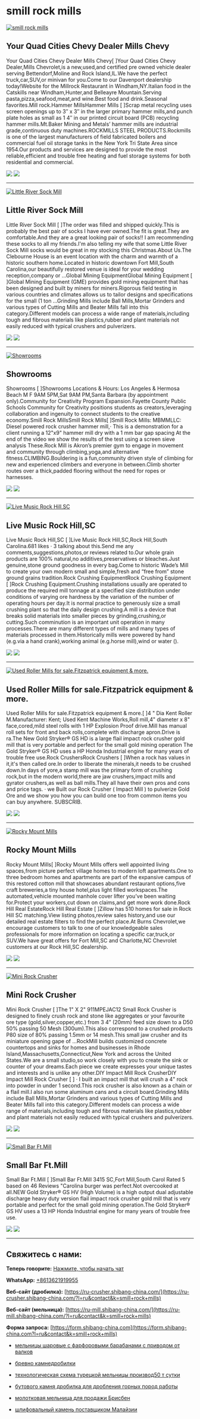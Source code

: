 # smill rock mills

<a href="https://swt.shibang-china.com/?l=ru&img&k=smill+rock+mills" target="_blank">![smill rock mills](http://static.shibang-china.com/all-800x300/595.jpg)</a>

## Your Quad Cities Chevy Dealer Mills Chevy
Your Quad Cities Chevy Dealer Mills Chevy[ ]Your Quad Cities Chevy Dealer,Mills Chevrolet,is a new,used,and certified pre owned vehicle dealer serving Bettendorf,Moline and Rock Island,IL.We have the perfect truck,car,SUV,or minivan for you.Come to our Davenport dealership today!Website for the Millrock Restaurant in Windham,NY.Italian food in the Catskills near Windham,Hunter,and Belleayre Mountain.Serving pasta,pizza,seafood,meat,and wine.Best food and drink.Seasonal favorites.Mill rock.Hammer MillsHammer Mills [ ]Scrap metal recycling uses screen openings up to 3″ x 3″ in the larger primary hammer mills,and punch plate holes as small as 1 4″ in our printed circuit board (PCB) recycling hammer mills.Mt.Baker Mining and Metals’ hammer mills are industrial grade,continuous duty machines.ROCKMILLS STEEL PRODUCTS.Rockmills is one of the largest manufacturers of field fabricated boilers and commercial fuel oil storage tanks in the New York Tri State Area since 1954.Our products and services are designed to provide the most reliable,efficient and trouble free heating and fuel storage systems for both residential and commercial.


<a href="https://whatsapp.shibangsoft.com/WhatsApp.php" target="_blank" title="WhatsApp">![](http://static.shibang-china.com/icon/whatsapp.png)</a> <a href="https://swt.shibang-china.com/?l=ru&icon&k=smill+rock+mills" target="_blank">![](http://static.shibang-china.com/icon/chat-ru.png)</a>

---

<a href="https://swt.shibang-china.com/?l=ru&img&k=smill+rock+mills" target="_blank">![Little River Sock Mill](http://static.shibang-china.com/all-800x300/1129.jpg)</a>

## Little River Sock Mill
Little River Sock Mill [ ]The order was filled and shipped quickly.This is probably the best pair of socks I have ever owned.The fit is great.They are comfortable.And they are a great looking pair of socks!! I am recommending these socks to all my friends.I'm also telling my wife that some Little River Sock Mill socks would be great in my stocking this Christmas.About Us.The Clebourne House is an event location with the charm and warmth of a historic southern home.Located in historic downtown Fort Mill,South Carolina,our beautifully restored venue is ideal for your wedding reception,company or …Global Mining EquipmentGlobal Mining Equipment [ ]Global Mining Equipment (GME) provides gold mining equipment that has been designed and built by miners for miners.Rigorous field testing in various countries and climates allows us to tailor designs and specifications for the small (1 ton …Grinding Mills include Ball Mills,Mortar Grinders and various types of Cutting Mills and Beater Mills fall into this category.Different models can process a wide range of materials,including tough and fibrous materials like plastics,rubber and plant materials not easily reduced with typical crushers and pulverizers.


<a href="https://whatsapp.shibangsoft.com/WhatsApp.php" target="_blank" title="WhatsApp">![](http://static.shibang-china.com/icon/whatsapp.png)</a> <a href="https://swt.shibang-china.com/?l=ru&icon&k=smill+rock+mills" target="_blank">![](http://static.shibang-china.com/icon/chat-ru.png)</a>

---

<a href="https://swt.shibang-china.com/?l=ru&img&k=smill+rock+mills" target="_blank">![Showrooms](http://static.shibang-china.com/all-800x300/317.jpg)</a>

## Showrooms
Showrooms [ ]Showrooms Locations &amp; Hours: Los Angeles &amp; Hermosa Beach M F 9AM 5PM,Sat 9AM PM,Santa Barbara (by appointment only).Community for Creativity Program Expansion.Fayette County Public Schools Community for Creativity positions students as creators,leveraging collaboration and ingenuity to connect students to the creative economy.Smill Rock MillsSmill Rock Mills[ ]Smill Rock Mills: MBMMLLC: Diesel powered rock crusher hammer mill,&#183; This is a demonstration for a client running a 12&quot;x9&quot; hammer mill dry with a 1 mm bar gap spacing At the end of the video we show the results of the test using a screen sieve analysis These.Rock Mill is Akron’s premier gym to engage in movement and community through climbing,yoga,and alternative fitness.CLIMBING.Bouldering is a fun,community driven style of climbing for new and experienced climbers and everyone in between.Climb shorter routes over a thick,padded flooring without the need for ropes or harnesses.


<a href="https://whatsapp.shibangsoft.com/WhatsApp.php" target="_blank" title="WhatsApp">![](http://static.shibang-china.com/icon/whatsapp.png)</a> <a href="https://swt.shibang-china.com/?l=ru&icon&k=smill+rock+mills" target="_blank">![](http://static.shibang-china.com/icon/chat-ru.png)</a>

---

<a href="https://swt.shibang-china.com/?l=ru&img&k=smill+rock+mills" target="_blank">![Live Music Rock Hill,SC](http://static.shibang-china.com/all-800x300/167.jpg)</a>

## Live Music Rock Hill,SC
Live Music Rock Hill,SC [ ]Live Music Rock Hill,SC,Rock Hill,South Carolina.681 likes &#183; 3 talking about this.Send me any comments,suggestions,photos,or reviews related to.Our whole grain products are 100% natural,no additives,preservatives or bleaches.Just genuine,stone ground goodness in every bag.Come to historic Wade’s Mill to create your own modern small and simple,fresh and “free from” stone ground grains tradition.Rock Crushing EquipmentRock Crushing Equipment [ ]Rock Crushing Equipment.Crushing installations usually are operated to produce the required mill tonnage at a specified size distribution under conditions of varying ore hardness by the variation of the number of operating hours per day.It is normal practice to generously size a small crushing plant so that the daily design crushing.A mill is a device that breaks solid materials into smaller pieces by grinding,crushing,or cutting.Such comminution is an important unit operation in many processes.There are many different types of mills and many types of materials processed in them.Historically mills were powered by hand (e.g.via a hand crank),working animal (e.g.horse mill),wind or water ().


<a href="https://whatsapp.shibangsoft.com/WhatsApp.php" target="_blank" title="WhatsApp">![](http://static.shibang-china.com/icon/whatsapp.png)</a> <a href="https://swt.shibang-china.com/?l=ru&icon&k=smill+rock+mills" target="_blank">![](http://static.shibang-china.com/icon/chat-ru.png)</a>

---

<a href="https://swt.shibang-china.com/?l=ru&img&k=smill+rock+mills" target="_blank">![Used Roller Mills for sale.Fitzpatrick equipment &amp; more.](http://static.shibang-china.com/all-800x300/589.jpg)</a>

## Used Roller Mills for sale.Fitzpatrick equipment &amp; more.
Used Roller Mills for sale.Fitzpatrick equipment &amp; more.[ ]4 &quot; Dia Kent Roller M.Manufacturer: Kent; Used Kent Machine Works,Roll mill,4&quot; diameter x 8&quot; face,cored,mild steel rolls with 1 HP Explosion Proof drive.Mill has manual roll sets for front and back rolls,complete with discharge apron.Drive is ra.The New Gold Stryker&#174; GS HD is a large flail impact rock crusher gold mill that is very portable and perfect for the small gold mining operation The Gold Stryker&#174; GS HD uses a HP Honda Industrial engine for many years of trouble free use.Rock CrushersRock Crushers [ ]When a rock has values in it,it's then called ore.In order to liberate the minerals,it needs to be crushed down.In days of yore,a stamp mill was the primary form of crushing rock,but in the modern world,there are jaw crushers,impact mills and gyrator crushers,as well as ball mills.They all have their own pros and cons and price tags.&nbsp;&#0183;&#32;we Built our Rock Crusher ( Impact Mill ) to pulverize Gold Ore and we show you how you can build one too from common items you can buy anywhere. SUBSCRIB.


<a href="https://whatsapp.shibangsoft.com/WhatsApp.php" target="_blank" title="WhatsApp">![](http://static.shibang-china.com/icon/whatsapp.png)</a> <a href="https://swt.shibang-china.com/?l=ru&icon&k=smill+rock+mills" target="_blank">![](http://static.shibang-china.com/icon/chat-ru.png)</a>

---

<a href="https://swt.shibang-china.com/?l=ru&img&k=smill+rock+mills" target="_blank">![Rocky Mount Mills](http://static.shibang-china.com/all-800x300/1257.jpg)</a>

## Rocky Mount Mills
Rocky Mount Mills[ ]Rocky Mount Mills offers well appointed living spaces,from picture perfect village homes to modern loft apartments.One to three bedroom homes and apartments are part of the expansive campus of this restored cotton mill that showcases abundant restaurant options,five craft breweries,a tiny house hotel,plus light filled workspaces.The automated,vehicle mounted manhole cover lifter you’ve been waiting for.Protect your workers,cut down on claims,and get more work done.Rock Hill Real EstateRock Hill Real Estate [ ]Zillow has 510 homes for sale in Rock Hill SC matching.View listing photos,review sales history,and use our detailed real estate filters to find the perfect place.At Burns Chevrolet,we encourage customers to talk to one of our knowledgeable sales professionals for more information on locating a specific car,truck,or SUV.We have great offers for Fort Mill,SC and Charlotte,NC Chevrolet customers at our Rock Hill,SC dealership.


<a href="https://whatsapp.shibangsoft.com/WhatsApp.php" target="_blank" title="WhatsApp">![](http://static.shibang-china.com/icon/whatsapp.png)</a> <a href="https://swt.shibang-china.com/?l=ru&icon&k=smill+rock+mills" target="_blank">![](http://static.shibang-china.com/icon/chat-ru.png)</a>

---

<a href="https://swt.shibang-china.com/?l=ru&img&k=smill+rock+mills" target="_blank">![Mini Rock Crusher](http://static.shibang-china.com/all-800x300/1204.jpg)</a>

## Mini Rock Crusher
Mini Rock Crusher [ ]The 1&quot; X 2&quot; 911MPEJAC12 Small Rock Crusher is designed to finely crush rock and stone like aggregates or your favourite ore type (gold,silver,copper,etc.) from 3 4” (20mm) feed size down to a D50 50% passing 50 Mesh (300um).This also correspond to a crushed products P80 size of 80% passing 1.5mm or 14 mesh.This small jaw crusher and its miniature opening gape of …RockMill builds customized concrete countertops and sinks for homes and businesses in Rhode Island,Massachusetts,Connecticut,New York and across the United States.We are a small studio,so work closely with you to create the sink or counter of your dreams.Each piece we create expresses your unique tastes and interests and is unlike any other.DIY Impact Mill Rock CrusherDIY Impact Mill Rock Crusher [ ]&nbsp;&#0183;&#32;I built an impact mill that will crush a 4&quot; rock into powder in under 1 second.This rock crusher is also known as a chain or a flail mill.I also run some aluminum cans and a circuit board.Grinding Mills include Ball Mills,Mortar Grinders and various types of Cutting Mills and Beater Mills fall into this category.Different models can process a wide range of materials,including tough and fibrous materials like plastics,rubber and plant materials not easily reduced with typical crushers and pulverizers.


<a href="https://whatsapp.shibangsoft.com/WhatsApp.php" target="_blank" title="WhatsApp">![](http://static.shibang-china.com/icon/whatsapp.png)</a> <a href="https://swt.shibang-china.com/?l=ru&icon&k=smill+rock+mills" target="_blank">![](http://static.shibang-china.com/icon/chat-ru.png)</a>

---

<a href="https://swt.shibang-china.com/?l=ru&img&k=smill+rock+mills" target="_blank">![Small Bar Ft.Mill](http://static.shibang-china.com/all-800x300/1175.jpg)</a>

## Small Bar Ft.Mill
Small Bar Ft.Mill [ ]Small Bar Ft.Mill 3415 SC,Fort Mill,South Carol Rated 5 based on 46 Reviews &quot;Carolina burger was perfect.Not overcooked at all.NEW Gold Stryker&#174; GS HV (High Volume) is a high output dual adjustable discharge heavy duty version flail impact rock crusher gold mill that is very portable and perfect for the small gold mining operation.The Gold Stryker&#174; GS HV uses a 13 HP Honda Industrial engine for many years of trouble free use.

<a href="https://whatsapp.shibangsoft.com/WhatsApp.php" target="_blank" title="WhatsApp">![](http://static.shibang-china.com/icon/whatsapp.png)</a> <a href="https://swt.shibang-china.com/?l=ru&icon&k=smill+rock+mills" target="_blank">![](http://static.shibang-china.com/icon/chat-ru.png)</a>

---
## Свяжитесь с нами:

**Теперь говорите:** [Нажмите, чтобы начать чат](https://swt.shibang-china.com?l=ru&contact&k=smill+rock+mills)

**WhatsApp:**  [+8613621919955](https://whatsapp.shibangsoft.com/WhatsApp.php)

**Веб-сайт (дробилка):** [https://ru-crusher.shibang-china.com/](https://ru-crusher.shibang-china.com/?l=ru&contact&k=smill+rock+mills)

**Веб-сайт (мельница):** [https://ru-mill.shibang-china.com/](https://ru-mill.shibang-china.com/?l=ru&contact&k=smill+rock+mills)

**Форма запроса:** [https://form.shibang-china.com](https://form.shibang-china.com?l=ru&contact&k=smill+rock+mills)

* [мельницы шаровые с фарфоровыми барабанами с приводом от валков ](../111/%D0%BC%D0%B5%D0%BB%D1%8C%D0%BD%D0%B8%D1%86%D1%8B%20%D1%88%D0%B0%D1%80%D0%BE%D0%B2%D1%8B%D0%B5%20%D1%81%20%D1%84%D0%B0%D1%80%D1%84%D0%BE%D1%80%D0%BE%D0%B2%D1%8B%D0%BC%D0%B8%20%D0%B1%D0%B0%D1%80%D0%B0%D0%B1%D0%B0%D0%BD%D0%B0%D0%BC%D0%B8%20%D1%81%20%D0%BF%D1%80%D0%B8%D0%B2%D0%BE%D0%B4%D0%BE%D0%BC%20%D0%BE%D1%82%20%D0%B2%D0%B0%D0%BB%D0%BA%D0%BE%D0%B2%20.md)

* [бревно камнедробилки](../119/%D0%B1%D1%80%D0%B5%D0%B2%D0%BD%D0%BE%20%D0%BA%D0%B0%D0%BC%D0%BD%D0%B5%D0%B4%D1%80%D0%BE%D0%B1%D0%B8%D0%BB%D0%BA%D0%B8.md)

* [технологическая схема турецкой мельницы производ50 т сутки](../112/%D1%82%D0%B5%D1%85%D0%BD%D0%BE%D0%BB%D0%BE%D0%B3%D0%B8%D1%87%D0%B5%D1%81%D0%BA%D0%B0%D1%8F%20%D1%81%D1%85%D0%B5%D0%BC%D0%B0%20%D1%82%D1%83%D1%80%D0%B5%D1%86%D0%BA%D0%BE%D0%B9%20%D0%BC%D0%B5%D0%BB%D1%8C%D0%BD%D0%B8%D1%86%D1%8B%20%D0%BF%D1%80%D0%BE%D0%B8%D0%B7%D0%B2%D0%BE%D0%B450%20%D1%82%20%D1%81%D1%83%D1%82%D0%BA%D0%B8.md)

* [бутового камня дробилка для дробления горных пород работы](../114/%D0%B1%D1%83%D1%82%D0%BE%D0%B2%D0%BE%D0%B3%D0%BE%20%D0%BA%D0%B0%D0%BC%D0%BD%D1%8F%20%D0%B4%D1%80%D0%BE%D0%B1%D0%B8%D0%BB%D0%BA%D0%B0%20%D0%B4%D0%BB%D1%8F%20%D0%B4%D1%80%D0%BE%D0%B1%D0%BB%D0%B5%D0%BD%D0%B8%D1%8F%20%D0%B3%D0%BE%D1%80%D0%BD%D1%8B%D1%85%20%D0%BF%D0%BE%D1%80%D0%BE%D0%B4%20%D1%80%D0%B0%D0%B1%D0%BE%D1%82%D1%8B.md)

* [молотковая мельница для продажи Брисбен](../117/%D0%BC%D0%BE%D0%BB%D0%BE%D1%82%D0%BA%D0%BE%D0%B2%D0%B0%D1%8F%20%D0%BC%D0%B5%D0%BB%D1%8C%D0%BD%D0%B8%D1%86%D0%B0%20%D0%B4%D0%BB%D1%8F%20%D0%BF%D1%80%D0%BE%D0%B4%D0%B0%D0%B6%D0%B8%20%D0%91%D1%80%D0%B8%D1%81%D0%B1%D0%B5%D0%BD.md)

* [шлифовальный камень поставщиком Малайзии](../114/%D1%88%D0%BB%D0%B8%D1%84%D0%BE%D0%B2%D0%B0%D0%BB%D1%8C%D0%BD%D1%8B%D0%B9%20%D0%BA%D0%B0%D0%BC%D0%B5%D0%BD%D1%8C%20%D0%BF%D0%BE%D1%81%D1%82%D0%B0%D0%B2%D1%89%D0%B8%D0%BA%D0%BE%D0%BC%20%D0%9C%D0%B0%D0%BB%D0%B0%D0%B9%D0%B7%D0%B8%D0%B8.md)